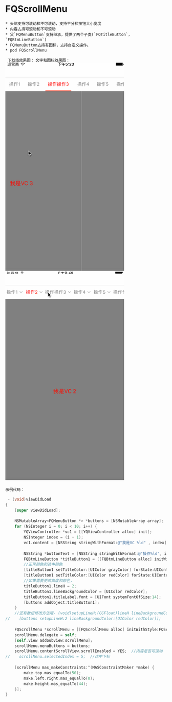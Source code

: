 # FQScrollMenu
    * 头部支持可滚动和不可滚动，支持平分和按钮大小宽度  
    * 内容支持可滚动和不可滚动  
    * 父`FQMenuButton`支持继承，提供了两个子类(`FQTitleButton`，`FQBtmLineButton`)
    * FQMenuButton支持有图标，支持自定义操作。
    * pod FQScrollMenu  
` 下划线效果图：`                                    `文字和图标效果图：`
<br>
 ![image](https://github.com/fhq5566/FQIMG/blob/master/FQScrollMenu/FQScrollMenuGif1.gif)
 ![image](https://github.com/fhq5566/FQIMG/blob/master/FQScrollMenu/FQScrollMenuGif2.gif)
<br><br> 
`示例代码：`
```Objective-C
 - (void)viewDidLoad
{
    [super viewDidLoad];
    
    NSMutableArray<FQMenuButton *> *buttons = [NSMutableArray array];
    for (NSInteger i = 0; i < 10; i++) {
        YQViewController *vc1 = [[YQViewController alloc] init];
        NSInteger index = (i + 1);
        vc1.content = [NSString stringWithFormat:@"我是VC %ld" , index];
        
        NSString *buttonText = [NSString stringWithFormat:@"操作%ld", index];
        FQBtmLineButton *titleButton1 = [[FQBtmLineButton alloc] initWithTitle:buttonText icon:@"order_arrow2_btn" showVC:vc1];
        //正常颜色和选中颜色
        [titleButton1 setTitleColor:[UIColor grayColor] forState:UIControlStateNormal];
        [titleButton1 setTitleColor:[UIColor redColor] forState:UIControlStateSelected];
        //如果需要更改高度和颜色，
        titleButton1.lineH = 2;
        titleButton1.lineBackgroundColor = [UIColor redColor];
        titleButton1.titleLabel.font = [UIFont systemFontOfSize:14];
        [buttons addObject:titleButton1];
    }
    //还有数组修改方法哦- (void)setupLineH:(CGFloat)lineH lineBackgroundColor:(UIColor *)lineBackgroundColor;
//    [buttons setupLineH:2 lineBackgroundColor:[UIColor redColor]];
    
    FQScrollMenu *scrollMenu = [[FQScrollMenu alloc] initWithStyle:FQScrollMenuHeaderStyleScroll selectedIndex:3 bottomHeight:0 superVC:self];
    scrollMenu.delegate = self;
    [self.view addSubview:scrollMenu];
    scrollMenu.menuButtons = buttons;
    scrollMenu.contentScrollView.scrollEnabled = YES;  //内容是否可滚动
//    scrollMenu.selectedIndex = 5;  //选中下标
    
    [scrollMenu mas_makeConstraints:^(MASConstraintMaker *make) {
        make.top.mas_equalTo(50);
        make.left.right.mas_equalTo(0);
        make.height.mas_equalTo(44);
    }];
}
